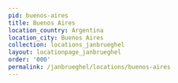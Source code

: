 ```yaml
---
pid: buenos-aires
title: Buenos Aires
location_country: Argentina
location_city: Buenos Aires
collection: locations_janbrueghel
layout: locationpage_janbrueghel
order: '000'
permalink: /janbrueghel/locations/buenos-aires
---
```

